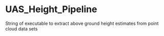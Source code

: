 # UAS_Height_Pipeline
String of executable to extract above ground height estimates from point cloud data sets
